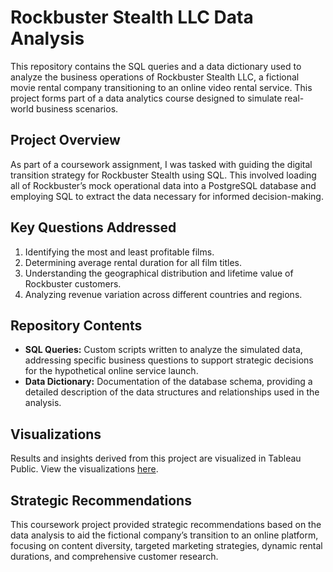 # Rockbuster Stealth LLC Data Analysis

This repository contains the SQL queries and a data dictionary used to analyze the business operations of Rockbuster Stealth LLC, a fictional movie rental company transitioning to an online video rental service. This project forms part of a data analytics course designed to simulate real-world business scenarios.

## Project Overview

As part of a coursework assignment, I was tasked with guiding the digital transition strategy for Rockbuster Stealth using SQL. This involved loading all of Rockbuster’s mock operational data into a PostgreSQL database and employing SQL to extract the data necessary for informed decision-making.

## Key Questions Addressed

1. Identifying the most and least profitable films.
2. Determining average rental duration for all film titles.
3. Understanding the geographical distribution and lifetime value of Rockbuster customers.
4. Analyzing revenue variation across different countries and regions.

## Repository Contents

- **SQL Queries:** Custom scripts written to analyze the simulated data, addressing specific business questions to support strategic decisions for the hypothetical online service launch.
- **Data Dictionary:** Documentation of the database schema, providing a detailed description of the data structures and relationships used in the analysis.

## Visualizations

Results and insights derived from this project are visualized in Tableau Public. View the visualizations [here](https://public.tableau.com/views/CFAch3-Rockbuster-DataVisualizationsv1/CountryRevenue?:language=en-US&publish=yes&:sid=&:display_count=n&:origin=viz_share_link).

## Strategic Recommendations

This coursework project provided strategic recommendations based on the data analysis to aid the fictional company’s transition to an online platform, focusing on content diversity, targeted marketing strategies, dynamic rental durations, and comprehensive customer research.

